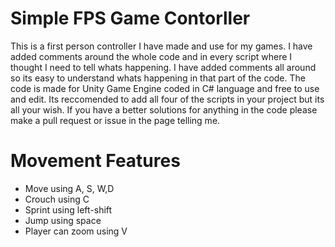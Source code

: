 # Simple FPS Game Contorller
This is a first person controller I have made and use for my games. I have added comments around the whole code and in every script where I thought I
need to tell whats happening. I have added comments all around so its easy to understand whats happening in that part of the code. The code is made for
Unity Game Engine coded in C# language and free to use and edit. Its reccomended to add all four of the scripts in your project but its all your wish. If
you have a better solutions for anything in the code please make a pull request or issue in the page telling me. 

# Movement Features
- Move using A, S, W,D
- Crouch using C
- Sprint using left-shift
- Jump using space
- Player can zoom using V 
